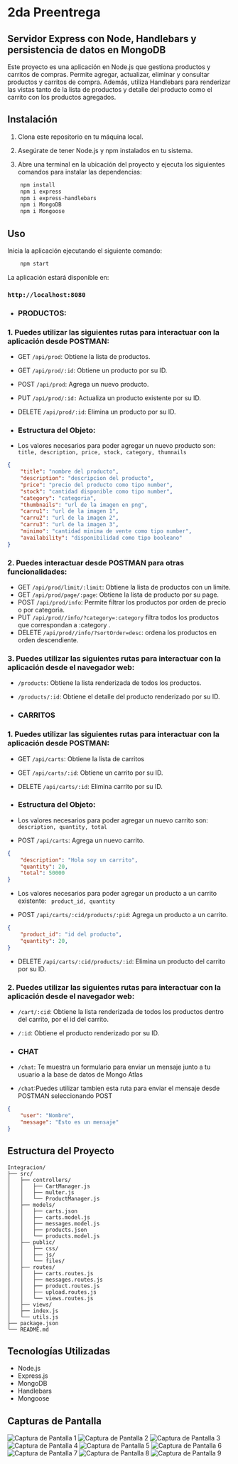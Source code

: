 # 2da Preentrega
## Servidor Express con Node, Handlebars y persistencia de datos en MongoDB

Este proyecto es una aplicación en Node.js que gestiona productos y carritos de compras. Permite agregar, actualizar, eliminar y consultar productos y carritos de compra. Además, utiliza Handlebars para renderizar las vistas tanto de la lista de productos y detalle del producto como el carrito con los productos agregados.

## Instalación

1. Clona este repositorio en tu máquina local.

2. Asegúrate de tener Node.js y npm instalados en tu sistema.

3. Abre una terminal en la ubicación del proyecto y ejecuta los siguientes comandos para instalar las dependencias:



```bash
    npm install
    npm i express
    npm i express-handlebars
    npm i MongoDB
    npm i Mongoose
```


## Uso

Inicia la aplicación ejecutando el siguiente comando:

```bash
    npm start
```
La aplicación estará disponible en:
### `http://localhost:8080`

- ### PRODUCTOS:
### 1. Puedes utilizar las siguientes rutas para interactuar con la aplicación desde POSTMAN:

- GET `/api/prod`: Obtiene la lista de productos.
- GET `/api/prod/:id`: Obtiene un producto por su ID.
- POST `/api/prod`: Agrega un nuevo producto.
- PUT `/api/prod/:id:` Actualiza un producto existente por su ID.
- DELETE `/api/prod/:id`: Elimina un producto por su ID.

- ### Estructura del Objeto: 
- Los valores necesarios para poder agregar un nuevo producto son: ` title, description, price, stock, category, thumnails`


```json
{
    "title": "nombre del producto",
    "description": "descripcion del producto",
    "price": "precio del producto como tipo number",
    "stock": "cantidad disponible como tipo number",
    "category": "categoria",
    "thumbnails": "url de la imagen en png",
    "carru1": "url de la imagen 1",
    "carru2": "url de la imagen 2",
    "carru3": "url de la imagen 3",
    "minimo": "cantidad minima de vente como tipo number",
    "availability": "disponibilidad como tipo booleano"
}
```
### 2. Puedes interactuar desde POSTMAN para otras funcionalidades:

- GET `/api/prod/limit/:limit`: Obtiene la lista de productos con un limite.
- GET `/api/prod/page/:page`: Obtiene la lista de producto por su page.
- POST `/api/prod/info`: Permite filtrar los productos por orden de precio o por categoria.
- PUT `/api/prod//info/?category=:category` filtra todos los productos que correspondan a :category .
- DELETE `/api/prod//info/?sortOrder=desc`: ordena los productos en orden descendiente.

### 3. Puedes utilizar las siguientes rutas para interactuar con la aplicación desde el navegador web:

- `/products`: Obtiene la lista renderizada de todos los productos.
- `/products/:id`: Obtiene el detalle del producto renderizado por su ID.



- ### CARRITOS

### 1. Puedes utilizar las siguientes rutas para interactuar con la aplicación desde POSTMAN:

- GET `/api/carts`: Obtiene la lista de carritos
- GET `/api/carts/:id`: Obtiene un carrito por su ID.
- DELETE `/api/carts/:id`: Elimina carrito por su ID.


- ### Estructura del Objeto: 
- Los valores necesarios para poder agregar un nuevo carrito son: ` description, quantity, total`

- POST `/api/carts`: Agrega un nuevo carrito.
```json
{
    "description": "Hola soy un carrito",
    "quantity": 20,
    "total": 50000
}
```

- Los valores necesarios para poder agregar un producto a un carrito existente: ` product_id, quantity`

- POST `/api/carts/:cid/products/:pid`: Agrega un producto a un carrito.
```json
{
    "product_id": "id del producto",
    "quantity": 20,
}
```
- DELETE `/api/carts/:cid/products/:id`: Elimina un producto del carrito por su ID.


### 2. Puedes utilizar las siguientes rutas para interactuar con la aplicación desde el navegador web:

- `/cart/:cid`: Obtiene la lista renderizada de todos los productos dentro del carrito, por el id del carrito.
- `/:id`: Obtiene el producto renderizado por su ID.

- ### CHAT
- `/chat`: Te muestra un formulario para enviar un mensaje junto a tu usuario a la base de datos de Mongo Atlas
- `/chat`:Puedes utilizar tambien esta ruta para enviar el mensaje desde POSTMAN seleccionando POST

```json
{
    "user": "Nombre",
    "message": "Esto es un mensaje"
}
```

## Estructura del Proyecto
```
Integracion/
├── src/
│   ├── controllers/
│   │   ├── CartManager.js
│   │   ├── multer.js
│   │   └── ProductManager.js
│   ├── models/
│   │   ├── carts.json
│   │   ├── carts.model.js
│   │   ├── messages.model.js
│   │   ├── products.json
│   │   └── products.model.js
│   ├── public/
│   │   ├── css/
│   │   ├── js/
│   │   └── files/
│   ├── routes/
│   │   ├── carts.routes.js
│   │   ├── messages.routes.js
│   │   ├── product.routes.js
│   │   ├── upload.routes.js
│   │   └── views.routes.js
│   ├── views/
│   ├── index.js
│   └── utils.js
├── package.json
└── README.md
```



## Tecnologías Utilizadas

- Node.js
- Express.js
- MongoDB 
- Handlebars 
- Mongoose 



## Capturas de Pantalla

![Captura de Pantalla 1](/src/public/files/Capturadepantalla1.png)
![Captura de Pantalla 2](/src/public/files/Capturadepantalla2.png)
![Captura de Pantalla 3](/src/public/files/Capturadepantalla3.png)
![Captura de Pantalla 4](/src/public/files/Capturadepantalla4.png)
![Captura de Pantalla 5](/src/public/files/Capturadepantalla5.png)
![Captura de Pantalla 6](/src/public/files/Capturadepantalla6.png)
![Captura de Pantalla 7](/src/public/files/Capturadepantalla7.png)
![Captura de Pantalla 8](/src/public/files/Capturadepantalla8.png)
![Captura de Pantalla 9](/src/public/files/Capturadepantalla9.png)

